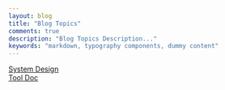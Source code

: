 ```yaml
---
layout: blog
title: "Blog Topics"
comments: true
description: "Blog Topics Description..."
keywords: "markdown, typography components, dummy content"
---
```


<section class="post-list">
  <div class="container">
  	<article class="post-item">
        <div class="article-title"><a class="post-link" href="{{ post.url | prepend: site.baseurl | prepend: site.url }}">System Design</a></div>
    </article>
    <article class="post-item">
        <div class="article-title"><a class="post-link" href="{{ post.url | prepend: site.baseurl | prepend: site.url }}">Tool Doc</a></div>
    </article>
  </div>
</section>
